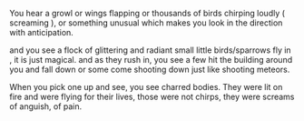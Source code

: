 You hear a growl or wings flapping or thousands of birds chirping loudly ( screaming ), or something unusual which makes you look in the direction with anticipation.

and you see a flock of glittering and radiant small little birds/sparrows fly in , it is just magical. and as they rush in, you see a few hit the building around you and fall down or some come shooting down just like shooting meteors.

When you pick one up and see, you see charred bodies. They were lit on fire and were flying for their lives, those were not chirps, they were screams of anguish, of pain.